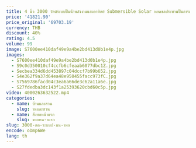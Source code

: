 ```yaml
---
title: 4 นิ้ว 3000 วัตต์ระบบปั๊มน้ําพลังงานแสงอาทิตย์ Submersible Solar หยดชลประทานปั๊มการเกษตรน้ําดื่ม Treatment และ
price: '41821.90'
price_original: '69703.19'
currency: THB
discount: 40%
rating: 4.5
volume: 99
image: S7600ee410daf49e9a4be2bd413d0b1e4p.jpg
images:
  - S7600ee410daf49e9a4be2bd413d0b1e4p.jpg
  - S9c0d350010cf4ccfb6cfeaab6077dbc1Z.jpg
  - Secbea334d6dd453897c04dccf7b99b652.jpg
  - S4e362f9a37d64ea48e950455facc973fC.jpg
  - S7569786facd04c3ea6a66de3c62a11a6e.jpg
  - S27fdedba3dc143f1a25393620cbd60c5p.jpg
video: 4000263632522.mp4
categories:
  - name: บ้านและสวน
    slug: านและสวน
  - name: สิ่งทอหน้าแรก
    slug: งทอหน-าแรก
slug: 3000-ตต-ระบบป-มน-าพล
encode: oDmp6We
lang: th
---
```

  